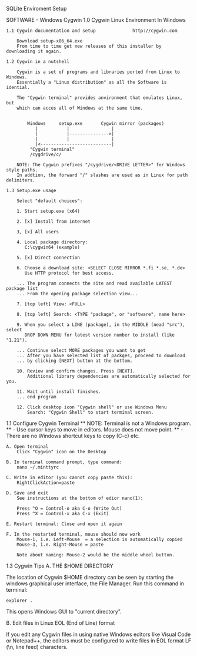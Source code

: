 SQLite Enviroment Setup

SOFTWARE - Windows Cygwin
1.0 Cygwin Linux Environment In Windows

    1.1 Cygwin documentation and setup              http://cygwin.com

        Download setup-x86_64.exe
        From time to time get new releases of this installer by downloading it again.

    1.2 Cygwin in a nutshell

        Cygwin is a set of programs and libraries ported from Linux to Windows.
        Essentially a "Linux distribution" as all the Software is idential.

        The "Cygwin terminal" provides anvironment that emulates Linux, but
        which can acces all of Windows at the same time.


            Windows     setup.exe       Cygwin mirror (packages)
               |           |                |
               |           |--------------->|
               |           |                |
               |<---------------------------|
             "Cygwin terminal"
             /cygdrive/c/

        NOTE: The Cygwin prefixes "/cygdrive/<DRIVE LETTER>" for Windows style paths.
        In addtion, the forward "/" slashes are used as in Linux for path delimiters.

    1.3 Setup.exe usage

        Select "default choices":

        1. Start setup.exe (x64)

        2. [x] Install from internet

        3, [x] All users

        4. Local package directory:
           C:\cygwin64 (example)

        5. [x] Direct connection

        6. Choose a download site: <SELECT CLOSE MIRROR *.fi *.se, *.de>
           Use HTTP protocol for best access.

        ... The program connects the site and read available LATEST package list
        ... From the opening package selection view...

        7. [top left] View: <FULL>

        8. [top left] Search: <TYPE "package", or "software", name here>

        9. When you select a LINE (package), in the MIDDLE (nead "src"), select
           DROP DOWN MENU for latest version number to install (like "1.21").

        ... Continue select MORE packages you want to get
        ... After you have selected list of packges, proceed to download
        ... by clicking [NEXT] button at the bottom.

        10. Review and confirm changes. Press [NEXT].
            Additional library dependencies are automatically selected for you.

        11. Wait until install finishes.
        ... end program

        12. Click desktop icon "Cygwin shell" or use Windows Menu
            Search: "Cygwin Shell" to start terminal screen.



1.1 Configure Cygwin Terminal
    ** NOTE: Terminal is not a Windows program.
    ** - Use cursor keys to move in editors. Mouse does not move point.
    ** - There are no Windows shortcut keys to copy (C-c) etc.

    A. Open terminal
        Click "Cygwin" icon on the Desktop

    B. In terminal command prompt, type command:
        nano ~/.minttyrc

    C. Write in editor (you cannot copy paste this):
        RightClickAction=paste

    D. Save and exit
        See instructions at the bottom of edior nano(1):

        Press ^O = Control-o aka C-o (Write Out)
        Press ^X = Control-x aka C-x (Exit)

    E. Restart terminal: Close and open it again

    F. In the restarted terminal, mouse should now work
        Mouse-1, i.e. Left-Mouse  = a selection is automatically copied
        Mouse-3, i.e. Right-Mouse = paste

        Note about naming: Mouse-2 would be the middle wheel button.

1.3 Cygwin Tips
A. THE $HOME DIRECTORY

The location of Cygwin $HOME directory can be seen by starting
the windows graphical user interface, the File Manager. Run
this command in terminal:

    explorer .

This opens Windows GUI to "current directory".

B. Edit files in Linux EOL (End of Line) format

If you edit any Cygwin files in using native Windows
editors like Visual Code or Notepad++, the editors must be
configured to write files in EOL format
LF (\n, line feed) characters.